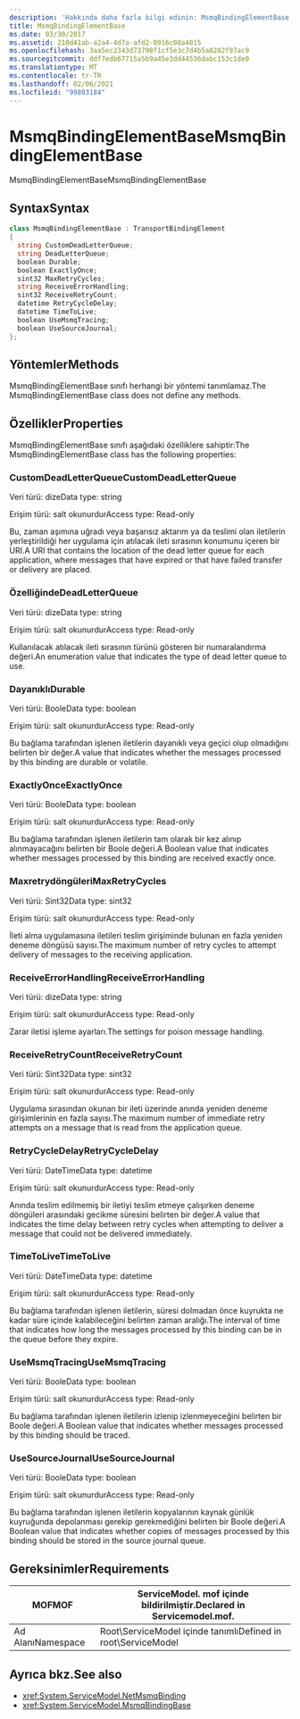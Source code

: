 ```yaml
---
description: 'Hakkında daha fazla bilgi edinin: MsmqBindingElementBase'
title: MsmqBindingElementBase
ms.date: 03/30/2017
ms.assetid: 210d41ab-a2a4-4d7a-afd2-0916c08a4015
ms.openlocfilehash: 3aa5ec2343d73798f1cf5e3c7d4b5a8282f97ac9
ms.sourcegitcommit: ddf7edb67715a5b9a45e3dd44536dabc153c1de0
ms.translationtype: MT
ms.contentlocale: tr-TR
ms.lasthandoff: 02/06/2021
ms.locfileid: "99803184"
---
```

# <a name="msmqbindingelementbase"></a><span data-ttu-id="5d8ed-103">MsmqBindingElementBase</span><span class="sxs-lookup"><span data-stu-id="5d8ed-103">MsmqBindingElementBase</span></span>

<span data-ttu-id="5d8ed-104">MsmqBindingElementBase</span><span class="sxs-lookup"><span data-stu-id="5d8ed-104">MsmqBindingElementBase</span></span>  
  
## <a name="syntax"></a><span data-ttu-id="5d8ed-105">Syntax</span><span class="sxs-lookup"><span data-stu-id="5d8ed-105">Syntax</span></span>  
  
```csharp  
class MsmqBindingElementBase : TransportBindingElement  
{  
  string CustomDeadLetterQueue;  
  string DeadLetterQueue;  
  boolean Durable;  
  boolean ExactlyOnce;  
  sint32 MaxRetryCycles;  
  string ReceiveErrorHandling;  
  sint32 ReceiveRetryCount;  
  datetime RetryCycleDelay;  
  datetime TimeToLive;  
  boolean UseMsmqTracing;  
  boolean UseSourceJournal;  
};  
```  
  
## <a name="methods"></a><span data-ttu-id="5d8ed-106">Yöntemler</span><span class="sxs-lookup"><span data-stu-id="5d8ed-106">Methods</span></span>  

 <span data-ttu-id="5d8ed-107">MsmqBindingElementBase sınıfı herhangi bir yöntemi tanımlamaz.</span><span class="sxs-lookup"><span data-stu-id="5d8ed-107">The MsmqBindingElementBase class does not define any methods.</span></span>  
  
## <a name="properties"></a><span data-ttu-id="5d8ed-108">Özellikler</span><span class="sxs-lookup"><span data-stu-id="5d8ed-108">Properties</span></span>  

 <span data-ttu-id="5d8ed-109">MsmqBindingElementBase sınıfı aşağıdaki özelliklere sahiptir:</span><span class="sxs-lookup"><span data-stu-id="5d8ed-109">The MsmqBindingElementBase class has the following properties:</span></span>  
  
### <a name="customdeadletterqueue"></a><span data-ttu-id="5d8ed-110">CustomDeadLetterQueue</span><span class="sxs-lookup"><span data-stu-id="5d8ed-110">CustomDeadLetterQueue</span></span>  

 <span data-ttu-id="5d8ed-111">Veri türü: dize</span><span class="sxs-lookup"><span data-stu-id="5d8ed-111">Data type: string</span></span>  
  
 <span data-ttu-id="5d8ed-112">Erişim türü: salt okunurdur</span><span class="sxs-lookup"><span data-stu-id="5d8ed-112">Access type: Read-only</span></span>  
  
 <span data-ttu-id="5d8ed-113">Bu, zaman aşımına uğradı veya başarısız aktarım ya da teslimi olan iletilerin yerleştirildiği her uygulama için atılacak ileti sırasının konumunu içeren bir URI.</span><span class="sxs-lookup"><span data-stu-id="5d8ed-113">A URI that contains the location of the dead letter queue for each application, where messages that have expired or that have failed transfer or delivery are placed.</span></span>  
  
### <a name="deadletterqueue"></a><span data-ttu-id="5d8ed-114">Özelliğinde</span><span class="sxs-lookup"><span data-stu-id="5d8ed-114">DeadLetterQueue</span></span>  

 <span data-ttu-id="5d8ed-115">Veri türü: dize</span><span class="sxs-lookup"><span data-stu-id="5d8ed-115">Data type: string</span></span>  
  
 <span data-ttu-id="5d8ed-116">Erişim türü: salt okunurdur</span><span class="sxs-lookup"><span data-stu-id="5d8ed-116">Access type: Read-only</span></span>  
  
 <span data-ttu-id="5d8ed-117">Kullanılacak atılacak ileti sırasının türünü gösteren bir numaralandırma değeri.</span><span class="sxs-lookup"><span data-stu-id="5d8ed-117">An enumeration value that indicates the type of dead letter queue to use.</span></span>  
  
### <a name="durable"></a><span data-ttu-id="5d8ed-118">Dayanıklı</span><span class="sxs-lookup"><span data-stu-id="5d8ed-118">Durable</span></span>  

 <span data-ttu-id="5d8ed-119">Veri türü: Boole</span><span class="sxs-lookup"><span data-stu-id="5d8ed-119">Data type: boolean</span></span>  
  
 <span data-ttu-id="5d8ed-120">Erişim türü: salt okunurdur</span><span class="sxs-lookup"><span data-stu-id="5d8ed-120">Access type: Read-only</span></span>  
  
 <span data-ttu-id="5d8ed-121">Bu bağlama tarafından işlenen iletilerin dayanıklı veya geçici olup olmadığını belirten bir değer.</span><span class="sxs-lookup"><span data-stu-id="5d8ed-121">A value that indicates whether the messages processed by this binding are durable or volatile.</span></span>  
  
### <a name="exactlyonce"></a><span data-ttu-id="5d8ed-122">ExactlyOnce</span><span class="sxs-lookup"><span data-stu-id="5d8ed-122">ExactlyOnce</span></span>  

 <span data-ttu-id="5d8ed-123">Veri türü: Boole</span><span class="sxs-lookup"><span data-stu-id="5d8ed-123">Data type: boolean</span></span>  
  
 <span data-ttu-id="5d8ed-124">Erişim türü: salt okunurdur</span><span class="sxs-lookup"><span data-stu-id="5d8ed-124">Access type: Read-only</span></span>  
  
 <span data-ttu-id="5d8ed-125">Bu bağlama tarafından işlenen iletilerin tam olarak bir kez alınıp alınmayacağını belirten bir Boole değeri.</span><span class="sxs-lookup"><span data-stu-id="5d8ed-125">A Boolean value that indicates whether messages processed by this binding are received exactly once.</span></span>  
  
### <a name="maxretrycycles"></a><span data-ttu-id="5d8ed-126">Maxretrydöngüleri</span><span class="sxs-lookup"><span data-stu-id="5d8ed-126">MaxRetryCycles</span></span>  

 <span data-ttu-id="5d8ed-127">Veri türü: Sint32</span><span class="sxs-lookup"><span data-stu-id="5d8ed-127">Data type: sint32</span></span>  
  
 <span data-ttu-id="5d8ed-128">Erişim türü: salt okunurdur</span><span class="sxs-lookup"><span data-stu-id="5d8ed-128">Access type: Read-only</span></span>  
  
 <span data-ttu-id="5d8ed-129">İleti alma uygulamasına iletileri teslim girişiminde bulunan en fazla yeniden deneme döngüsü sayısı.</span><span class="sxs-lookup"><span data-stu-id="5d8ed-129">The maximum number of retry cycles to attempt delivery of messages to the receiving application.</span></span>  
  
### <a name="receiveerrorhandling"></a><span data-ttu-id="5d8ed-130">ReceiveErrorHandling</span><span class="sxs-lookup"><span data-stu-id="5d8ed-130">ReceiveErrorHandling</span></span>  

 <span data-ttu-id="5d8ed-131">Veri türü: dize</span><span class="sxs-lookup"><span data-stu-id="5d8ed-131">Data type: string</span></span>  
  
 <span data-ttu-id="5d8ed-132">Erişim türü: salt okunurdur</span><span class="sxs-lookup"><span data-stu-id="5d8ed-132">Access type: Read-only</span></span>  
  
 <span data-ttu-id="5d8ed-133">Zarar iletisi işleme ayarları.</span><span class="sxs-lookup"><span data-stu-id="5d8ed-133">The settings for poison message handling.</span></span>  
  
### <a name="receiveretrycount"></a><span data-ttu-id="5d8ed-134">ReceiveRetryCount</span><span class="sxs-lookup"><span data-stu-id="5d8ed-134">ReceiveRetryCount</span></span>  

 <span data-ttu-id="5d8ed-135">Veri türü: Sint32</span><span class="sxs-lookup"><span data-stu-id="5d8ed-135">Data type: sint32</span></span>  
  
 <span data-ttu-id="5d8ed-136">Erişim türü: salt okunurdur</span><span class="sxs-lookup"><span data-stu-id="5d8ed-136">Access type: Read-only</span></span>  
  
 <span data-ttu-id="5d8ed-137">Uygulama sırasından okunan bir ileti üzerinde anında yeniden deneme girişimlerinin en fazla sayısı.</span><span class="sxs-lookup"><span data-stu-id="5d8ed-137">The maximum number of immediate retry attempts on a message that is read from the application queue.</span></span>  
  
### <a name="retrycycledelay"></a><span data-ttu-id="5d8ed-138">RetryCycleDelay</span><span class="sxs-lookup"><span data-stu-id="5d8ed-138">RetryCycleDelay</span></span>  

 <span data-ttu-id="5d8ed-139">Veri türü: DateTime</span><span class="sxs-lookup"><span data-stu-id="5d8ed-139">Data type: datetime</span></span>  
  
 <span data-ttu-id="5d8ed-140">Erişim türü: salt okunurdur</span><span class="sxs-lookup"><span data-stu-id="5d8ed-140">Access type: Read-only</span></span>  
  
 <span data-ttu-id="5d8ed-141">Anında teslim edilmemiş bir iletiyi teslim etmeye çalışırken deneme döngüleri arasındaki gecikme süresini belirten bir değer.</span><span class="sxs-lookup"><span data-stu-id="5d8ed-141">A value that indicates the time delay between retry cycles when attempting to deliver a message that could not be delivered immediately.</span></span>  
  
### <a name="timetolive"></a><span data-ttu-id="5d8ed-142">TimeToLive</span><span class="sxs-lookup"><span data-stu-id="5d8ed-142">TimeToLive</span></span>  

 <span data-ttu-id="5d8ed-143">Veri türü: DateTime</span><span class="sxs-lookup"><span data-stu-id="5d8ed-143">Data type: datetime</span></span>  
  
 <span data-ttu-id="5d8ed-144">Erişim türü: salt okunurdur</span><span class="sxs-lookup"><span data-stu-id="5d8ed-144">Access type: Read-only</span></span>  
  
 <span data-ttu-id="5d8ed-145">Bu bağlama tarafından işlenen iletilerin, süresi dolmadan önce kuyrukta ne kadar süre içinde kalabileceğini belirten zaman aralığı.</span><span class="sxs-lookup"><span data-stu-id="5d8ed-145">The interval of time that indicates how long the messages processed by this binding can be in the queue before they expire.</span></span>  
  
### <a name="usemsmqtracing"></a><span data-ttu-id="5d8ed-146">UseMsmqTracing</span><span class="sxs-lookup"><span data-stu-id="5d8ed-146">UseMsmqTracing</span></span>  

 <span data-ttu-id="5d8ed-147">Veri türü: Boole</span><span class="sxs-lookup"><span data-stu-id="5d8ed-147">Data type: boolean</span></span>  
  
 <span data-ttu-id="5d8ed-148">Erişim türü: salt okunurdur</span><span class="sxs-lookup"><span data-stu-id="5d8ed-148">Access type: Read-only</span></span>  
  
 <span data-ttu-id="5d8ed-149">Bu bağlama tarafından işlenen iletilerin izlenip izlenmeyeceğini belirten bir Boole değeri.</span><span class="sxs-lookup"><span data-stu-id="5d8ed-149">A Boolean value that indicates whether messages processed by this binding should be traced.</span></span>  
  
### <a name="usesourcejournal"></a><span data-ttu-id="5d8ed-150">UseSourceJournal</span><span class="sxs-lookup"><span data-stu-id="5d8ed-150">UseSourceJournal</span></span>  

 <span data-ttu-id="5d8ed-151">Veri türü: Boole</span><span class="sxs-lookup"><span data-stu-id="5d8ed-151">Data type: boolean</span></span>  
  
 <span data-ttu-id="5d8ed-152">Erişim türü: salt okunurdur</span><span class="sxs-lookup"><span data-stu-id="5d8ed-152">Access type: Read-only</span></span>  
  
 <span data-ttu-id="5d8ed-153">Bu bağlama tarafından işlenen iletilerin kopyalarının kaynak günlük kuyruğunda depolanması gerekip gerekmediğini belirten bir Boole değeri.</span><span class="sxs-lookup"><span data-stu-id="5d8ed-153">A Boolean value that indicates whether copies of messages processed by this binding should be stored in the source journal queue.</span></span>  
  
## <a name="requirements"></a><span data-ttu-id="5d8ed-154">Gereksinimler</span><span class="sxs-lookup"><span data-stu-id="5d8ed-154">Requirements</span></span>  
  
|<span data-ttu-id="5d8ed-155">MOF</span><span class="sxs-lookup"><span data-stu-id="5d8ed-155">MOF</span></span>|<span data-ttu-id="5d8ed-156">ServiceModel. mof içinde bildirilmiştir.</span><span class="sxs-lookup"><span data-stu-id="5d8ed-156">Declared in Servicemodel.mof.</span></span>|  
|---------|-----------------------------------|  
|<span data-ttu-id="5d8ed-157">Ad Alanı</span><span class="sxs-lookup"><span data-stu-id="5d8ed-157">Namespace</span></span>|<span data-ttu-id="5d8ed-158">Root\ServiceModel içinde tanımlı</span><span class="sxs-lookup"><span data-stu-id="5d8ed-158">Defined in root\ServiceModel</span></span>|  
  
## <a name="see-also"></a><span data-ttu-id="5d8ed-159">Ayrıca bkz.</span><span class="sxs-lookup"><span data-stu-id="5d8ed-159">See also</span></span>

- <xref:System.ServiceModel.NetMsmqBinding>
- <xref:System.ServiceModel.MsmqBindingBase>
